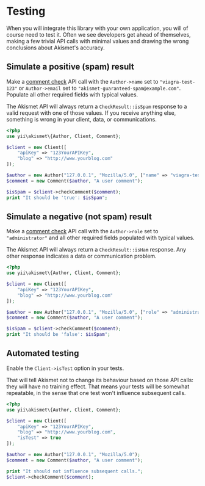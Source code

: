 # Testing
When you will integrate this library with your own application, you will of course need to test it. Often we see developers get ahead of themselves, making a few trivial API calls with minimal values and drawing the wrong conclusions about Akismet's accuracy.

## Simulate a positive (spam) result
Make a [comment check](../features/comment_check.md) API call with the `Author->name` set to `"viagra-test-123"` or `Author->email` set to `"akismet-guaranteed-spam@example.com"`. Populate all other required fields with typical values.

The Akismet API will always return a `CheckResult::isSpam` response to a valid request with one of those values. If you receive anything else, something is wrong in your client, data, or communications.

``` php
<?php
use yii\akismet\{Author, Client, Comment};

$client = new Client([
	"apiKey" => "123YourAPIKey",
	"blog" => "http://www.yourblog.com"
]);

$author = new Author("127.0.0.1", "Mozilla/5.0", ["name" => "viagra-test-123"]);
$comment = new Comment($author, "A user comment");

$isSpam = $client->checkComment($comment);
print "It should be 'true': $isSpam";
```

## Simulate a negative (not spam) result
Make a [comment check](../features/comment_check.md) API call with the `Author->role` set to `"administrator"` and all other required fields populated with typical values.

The Akismet API will always return a `CheckResult::isHam` response. Any other response indicates a data or communication problem.

``` php
<?php
use yii\akismet\{Author, Client, Comment};

$client = new Client([
	"apiKey" => "123YourAPIKey",
	"blog" => "http://www.yourblog.com"
]);

$author = new Author("127.0.0.1", "Mozilla/5.0", ["role" => "administrator"]);
$comment = new Comment($author, "A user comment");

$isSpam = $client->checkComment($comment);
print "It should be 'false': $isSpam";
```

## Automated testing
Enable the `Client->isTest` option in your tests.

That will tell Akismet not to change its behaviour based on those API calls: they will have no training effect. That means your tests will be somewhat repeatable, in the sense that one test won't influence subsequent calls.

``` php
<?php
use yii\akismet\{Author, Client, Comment};

$client = new Client([
	"apiKey" => "123YourAPIKey",
	"blog" => "http://www.yourblog.com",
	"isTest" => true
]);

$author = new Author("127.0.0.1", "Mozilla/5.0");
$comment = new Comment($author, "A user comment");

print "It should not influence subsequent calls.";
$client->checkComment($comment);
```
